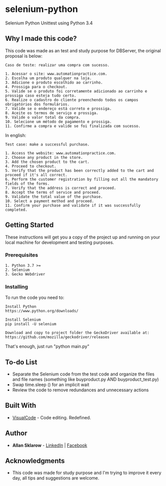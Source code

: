 # selenium-python
Selenium Python Unittest using Python 3.4

## Why I made this code?

This code was made as an test and study purpose for DBServer, the original proposal is below:
```
Caso de teste: realizar uma compra com sucesso.
 
1. Acessar o site: www.automationpractice.com.
2. Escolha um produto qualquer na loja.
3. Adicione o produto escolhido ao carrinho.
4. Prossiga para o checkout.
5. Valide se o produto foi corretamente adicionado ao carrinho e prossiga caso esteja tudo certo.
6. Realize o cadastro do cliente preenchendo todos os campos obrigatórios dos formulários.
7. Valide se o endereço está correto e prossiga.
8. Aceite os termos de serviço e prossiga.
9. Valide o valor total da compra.
10. Selecione um método de pagamento e prossiga.
11. Confirme a compra e valide se foi finalizada com sucesso.

```
In english:
```
Test case: make a successful purchase.
 
1. Access the website: www.automationpractice.com.
2. Choose any product in the store.
3. Add the chosen product to the cart.
4. Proceed to checkout.
5. Verify that the product has been correctly added to the cart and proceed if it's all correct.
6. Perform the customer registration by filling out all the mandatory fields of the forms.
7. Verify that the address is correct and proceed.
8. Accept the terms of service and proceed.
9. Validate the total value of the purchase.
10. Select a payment method and proceed.
11. Confirm your purchase and validate if it was successfully completed.

```



## Getting Started

These instructions will get you a copy of the project up and running on your local machine for development and testing purposes. 

### Prerequisites

```
1. Python 3.7 >=
2. Selenium
3. Gecko Webdriver
```

### Installing

To run the code you need to:

```
Install Python
https://www.python.org/downloads/
```

```
Install Selenium
pip install -U selenium
```

```
Download and copy to project folder the GeckoDriver available at: 
https://github.com/mozilla/geckodriver/releases
```

That's enough, just run "python main.py"

## To-do List

* Separate the Selenium code from the test code and organize the files and file names (something like buyproduct.py AND buyproduct_test.py)
* Swap time.sleep () for an implicit wait
* Review the code to remove redundances and unnecessary actions


## Built With

* [VisualCode](https://code.visualstudio.com/) - Code editing. Redefined.

## Author
 
* **Allan Sklarow** - [LinkedIn](https://www.linkedin.com/in/sklarow) | [Facebook](https://www.fb.com/sklarow)

## Acknowledgments

* This code was made for study purpose and I'm trying to improve it every day, all tips and suggestions are welcome.
